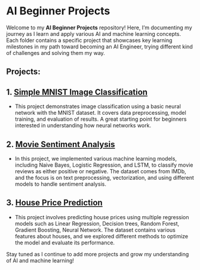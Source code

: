 # AI Beginner Projects

Welcome to my **AI Beginner Projects** repository! Here, I’m documenting my journey as I learn and apply various AI and machine learning concepts. Each folder contains a specific project that showcases key learning milestones in my path toward becoming an AI Engineer, trying different kind of challenges and solving them my way.

## Projects:

## 1. [Simple MNIST Image Classification](./Simple_MNIST_Image_Classification)
- This project demonstrates image classification using a basic neural network with the MNIST dataset. It covers data preprocessing, model training, and evaluation of results. A great starting point for beginners interested in understanding how neural networks work.

## 2. [Movie Sentiment Analysis](./Movie_Sentiment_Analysis)
- In this project, we implemented various machine learning models, including Naive Bayes, Logistic Regression, and LSTM, to classify movie reviews as either positive or negative. The dataset comes from IMDb, and the focus is on text preprocessing, vectorization, and using different models to handle sentiment analysis.

## 3. [House Price Prediction](./House_Price_Prediction)
- This project involves predicting house prices using multiple regression models such as Linear Regression, Decision trees, Random Forest, Gradient Boosting, Neural Network. The dataset contains various features about houses, and we explored different methods to optimize the model and evaluate its performance.

Stay tuned as I continue to add more projects and grow my understanding of AI and machine learning!
